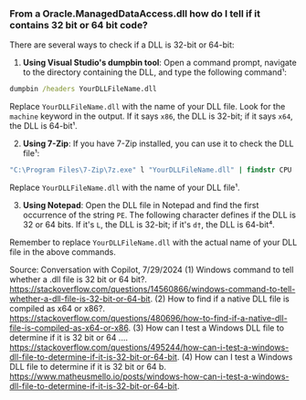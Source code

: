 ### From a Oracle.ManagedDataAccess.dll how do I tell if it contains 32 bit or 64 bit code?

There are several ways to check if a DLL is 32-bit or 64-bit:

1. **Using Visual Studio's dumpbin tool**: Open a command prompt, navigate to the directory containing the DLL, and type the following command¹:

```cmd
dumpbin /headers YourDLLFileName.dll
```

Replace `YourDLLFileName.dll` with the name of your DLL file. Look for the `machine` keyword in the output. If it says `x86`, the DLL is 32-bit; if it says `x64`, the DLL is 64-bit¹.

2. **Using 7-Zip**: If you have 7-Zip installed, you can use it to check the DLL file¹:

```cmd
"C:\Program Files\7-Zip\7z.exe" l "YourDLLFileName.dll" | findstr CPU
```

Replace `YourDLLFileName.dll` with the name of your DLL file¹.

3. **Using Notepad**: Open the DLL file in Notepad and find the first occurrence of the string `PE`. The following character defines if the DLL is 32 or 64 bits. If it's `L`, the DLL is 32-bit; if it's `d†`, the DLL is 64-bit⁴.

Remember to replace `YourDLLFileName.dll` with the actual name of your DLL file in the above commands.

Source: Conversation with Copilot, 7/29/2024
(1) Windows command to tell whether a .dll file is 32 bit or 64 bit?. https://stackoverflow.com/questions/14560866/windows-command-to-tell-whether-a-dll-file-is-32-bit-or-64-bit.
(2) How to find if a native DLL file is compiled as x64 or x86?. https://stackoverflow.com/questions/480696/how-to-find-if-a-native-dll-file-is-compiled-as-x64-or-x86.
(3) How can I test a Windows DLL file to determine if it is 32 bit or 64 .... https://stackoverflow.com/questions/495244/how-can-i-test-a-windows-dll-file-to-determine-if-it-is-32-bit-or-64-bit.
(4) How can I test a Windows DLL file to determine if it is 32 bit or 64 b. https://www.matheusmello.io/posts/windows-how-can-i-test-a-windows-dll-file-to-determine-if-it-is-32-bit-or-64-bit.
